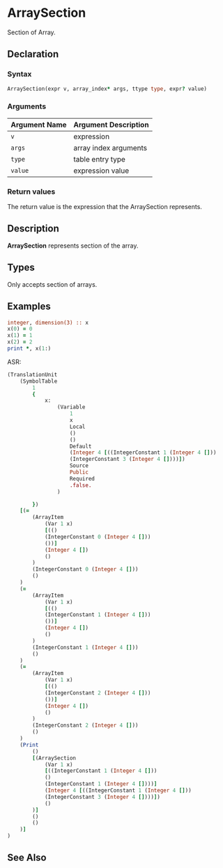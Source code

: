 # ArraySection

Section of Array.

## Declaration

### Syntax

```fortran
ArraySection(expr v, array_index* args, ttype type, expr? value)
```

### Arguments

| Argument Name | Argument Description |
|---------------|----------------------|
|`v`  | expression |
|`args` | array index arguments |
|`type` | table entry type |
|`value` | expression value |

### Return values

The return value is the expression that the ArraySection represents.

## Description

**ArraySection** represents section of the array.

## Types

Only accepts section of arrays.

## Examples

```fortran
integer, dimension(3) :: x
x(0) = 0
x(1) = 1
x(2) = 2
print *, x(1:)
```

ASR:

```fortran
(TranslationUnit
    (SymbolTable
        1
        {
            x:
                (Variable
                    1
                    x
                    Local
                    ()
                    ()
                    Default
                    (Integer 4 [((IntegerConstant 1 (Integer 4 []))
                    (IntegerConstant 3 (Integer 4 [])))])
                    Source
                    Public
                    Required
                    .false.
                )

        })
    [(=
        (ArrayItem
            (Var 1 x)
            [(()
            (IntegerConstant 0 (Integer 4 []))
            ())]
            (Integer 4 [])
            ()
        )
        (IntegerConstant 0 (Integer 4 []))
        ()
    )
    (=
        (ArrayItem
            (Var 1 x)
            [(()
            (IntegerConstant 1 (Integer 4 []))
            ())]
            (Integer 4 [])
            ()
        )
        (IntegerConstant 1 (Integer 4 []))
        ()
    )
    (=
        (ArrayItem
            (Var 1 x)
            [(()
            (IntegerConstant 2 (Integer 4 []))
            ())]
            (Integer 4 [])
            ()
        )
        (IntegerConstant 2 (Integer 4 []))
        ()
    )
    (Print
        ()
        [(ArraySection
            (Var 1 x)
            [((IntegerConstant 1 (Integer 4 []))
            ()
            (IntegerConstant 1 (Integer 4 [])))]
            (Integer 4 [((IntegerConstant 1 (Integer 4 []))
            (IntegerConstant 3 (Integer 4 [])))])
            ()
        )]
        ()
        ()
    )]
)

```

## See Also

